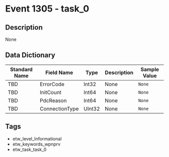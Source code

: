 # Event 1305 - task_0

## Description
None

## Data Dictionary
|Standard Name|Field Name|Type|Description|Sample Value|
|---|---|---|---|---|
|TBD|ErrorCode|Int32|None|`None`|
|TBD|InitCount|Int64|None|`None`|
|TBD|PdcReason|Int64|None|`None`|
|TBD|ConnectionType|UInt32|None|`None`|

## Tags
* etw_level_Informational
* etw_keywords_wpnprv
* etw_task_task_0